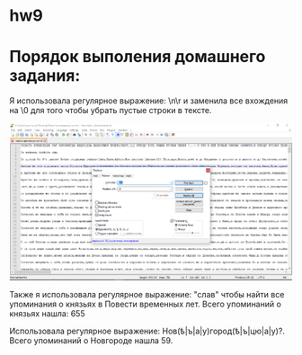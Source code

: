 # hw9
# Порядок выполения домашнего задания:

Я использовала регулярное выражение: \n\r и заменила все вхождения на \0 для того чтобы убрать пустые строки в тексте.

![](https://github.com/anastasiagrechenko/hw9/blob/master/строки.png)

Также я использовала регулярное выражение: "слав" чтобы найти все упоминания о князьях в Повести временных лет. Всего упоминаний о князьях нашла: 655

Использовала регулярное выражение: Нов(ѣ|ъ|а|у)город(ѣ|ъ|цю|а|у)?. Всего упоминаний о Новгороде нашла 59.
